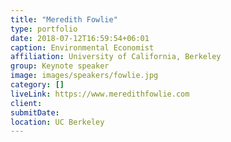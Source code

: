 ```yaml
---
title: "Meredith Fowlie"
type: portfolio
date: 2018-07-12T16:59:54+06:01
caption: Environmental Economist
affiliation: University of California, Berkeley
group: Keynote speaker
image: images/speakers/fowlie.jpg
category: []
liveLink: https://www.meredithfowlie.com
client:
submitDate:
location: UC Berkeley
---
```

